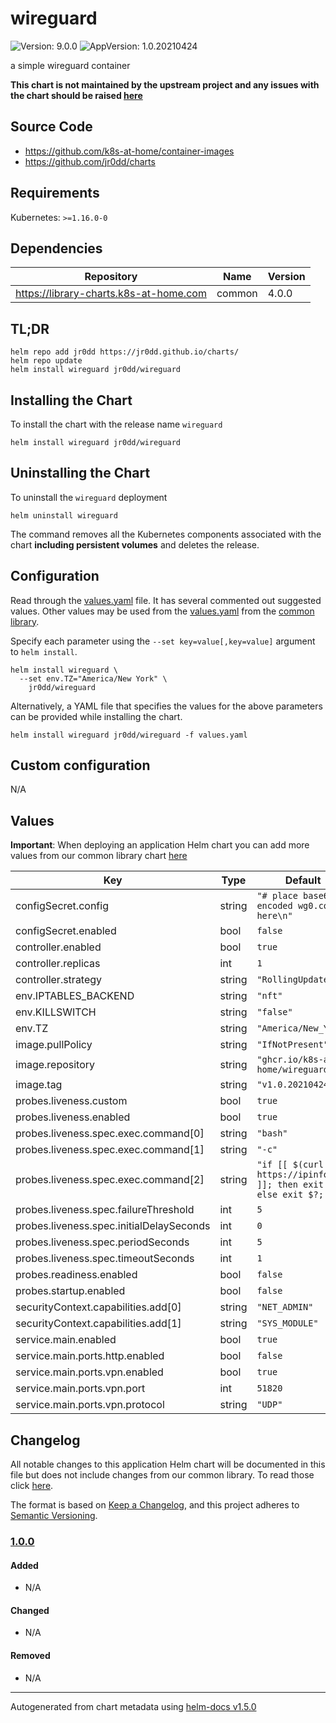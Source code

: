 # wireguard

![Version: 9.0.0](https://img.shields.io/badge/Version-9.0.0-informational?style=flat-square) ![AppVersion: 1.0.20210424](https://img.shields.io/badge/AppVersion-1.0.20210424-informational?style=flat-square)

a simple wireguard container

**This chart is not maintained by the upstream project and any issues with the chart should be raised [here](https://github.com/jr0dd/charts/issues/new/choose)**

## Source Code

* <https://github.com/k8s-at-home/container-images>
* <https://github.com/jr0dd/charts>

## Requirements

Kubernetes: `>=1.16.0-0`

## Dependencies

| Repository | Name | Version |
|------------|------|---------|
| https://library-charts.k8s-at-home.com | common | 4.0.0 |

## TL;DR

```console
helm repo add jr0dd https://jr0dd.github.io/charts/
helm repo update
helm install wireguard jr0dd/wireguard
```

## Installing the Chart

To install the chart with the release name `wireguard`

```console
helm install wireguard jr0dd/wireguard
```

## Uninstalling the Chart

To uninstall the `wireguard` deployment

```console
helm uninstall wireguard
```

The command removes all the Kubernetes components associated with the chart **including persistent volumes** and deletes the release.

## Configuration

Read through the [values.yaml](./values.yaml) file. It has several commented out suggested values.
Other values may be used from the [values.yaml](https://github.com/k8s-at-home/library-charts/tree/main/charts/stable/common/values.yaml) from the [common library](https://github.com/k8s-at-home/library-charts/tree/main/charts/stable/common).

Specify each parameter using the `--set key=value[,key=value]` argument to `helm install`.

```console
helm install wireguard \
  --set env.TZ="America/New York" \
    jr0dd/wireguard
```

Alternatively, a YAML file that specifies the values for the above parameters can be provided while installing the chart.

```console
helm install wireguard jr0dd/wireguard -f values.yaml
```

## Custom configuration

N/A

## Values

**Important**: When deploying an application Helm chart you can add more values from our common library chart [here](https://github.com/k8s-at-home/library-charts/tree/main/charts/stable/common)

| Key | Type | Default | Description |
|-----|------|---------|-------------|
| configSecret.config | string | `"# place base64 encoded wg0.conf here\n"` |  |
| configSecret.enabled | bool | `false` |  |
| controller.enabled | bool | `true` |  |
| controller.replicas | int | `1` |  |
| controller.strategy | string | `"RollingUpdate"` |  |
| env.IPTABLES_BACKEND | string | `"nft"` |  |
| env.KILLSWITCH | string | `"false"` |  |
| env.TZ | string | `"America/New_York"` |  |
| image.pullPolicy | string | `"IfNotPresent"` |  |
| image.repository | string | `"ghcr.io/k8s-at-home/wireguard"` |  |
| image.tag | string | `"v1.0.20210424"` |  |
| probes.liveness.custom | bool | `true` |  |
| probes.liveness.enabled | bool | `true` |  |
| probes.liveness.spec.exec.command[0] | string | `"bash"` |  |
| probes.liveness.spec.exec.command[1] | string | `"-c"` |  |
| probes.liveness.spec.exec.command[2] | string | `"if [[ $(curl -s https://ipinfo.io) ]]; then exit 0; else exit $?; fi"` |  |
| probes.liveness.spec.failureThreshold | int | `5` |  |
| probes.liveness.spec.initialDelaySeconds | int | `0` |  |
| probes.liveness.spec.periodSeconds | int | `5` |  |
| probes.liveness.spec.timeoutSeconds | int | `1` |  |
| probes.readiness.enabled | bool | `false` |  |
| probes.startup.enabled | bool | `false` |  |
| securityContext.capabilities.add[0] | string | `"NET_ADMIN"` |  |
| securityContext.capabilities.add[1] | string | `"SYS_MODULE"` |  |
| service.main.enabled | bool | `true` |  |
| service.main.ports.http.enabled | bool | `false` |  |
| service.main.ports.vpn.enabled | bool | `true` |  |
| service.main.ports.vpn.port | int | `51820` |  |
| service.main.ports.vpn.protocol | string | `"UDP"` |  |

## Changelog

All notable changes to this application Helm chart will be documented in this file but does not include changes from our common library. To read those click [here](https://github.com/k8s-at-home/library-charts/tree/main/charts/stable/commonREADME.md#Changelog).

The format is based on [Keep a Changelog](https://keepachangelog.com/en/1.0.0/), and this project adheres to [Semantic Versioning](https://semver.org/spec/v2.0.0.html).

### [1.0.0]

#### Added

- N/A

#### Changed

- N/A

#### Removed

- N/A

[1.0.0]: #1.0.0

----------------------------------------------
Autogenerated from chart metadata using [helm-docs v1.5.0](https://github.com/norwoodj/helm-docs/releases/v1.5.0)
